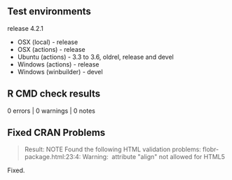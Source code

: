 ## Test environments

release 4.2.1

* OSX (local) - release
* OSX (actions) - release
* Ubuntu (actions) - 3.3 to 3.6, oldrel, release and devel
* Windows (actions) - release
* Windows (winbuilder) - devel

## R CMD check results

0 errors | 0 warnings | 0 notes

## Fixed CRAN Problems

> Result: NOTE 
>    Found the following HTML validation problems:
>   flobr-package.html:23:4: Warning: <img> attribute "align" not allowed for HTML5 

Fixed.
